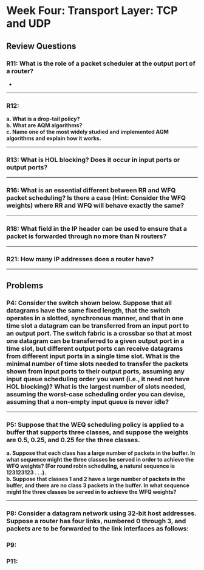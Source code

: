 # Week Four: Transport Layer: TCP and UDP

## Review Questions

### R11: What is the role of a packet scheduler at the output port of a router?
- 
***

### R12:
**a. What is a drop-tail policy?**<br>
**b. What are AQM algorithms?**<br>
**c. Name one of the most widely studied and implemented AQM algorithms and explain how it works.**<br>

***

### R13: What is HOL blocking? Does it occur in input ports or output ports?

***
### R16: What is an essential different between RR and WFQ packet scheduling? Is there a case (Hint: Consider the WFQ weights) where RR and WFQ will behave exactly the same?

***
### R18: What field in the IP header can be used to ensure that a packet is forwarded through no more than N routers?

***
### R21: How many IP addresses does a router have?

***

## Problems
### P4: Consider the switch shown below. Suppose that all datagrams have the same fixed length, that the switch operates in a slotted, synchronous manner, and that in one time slot a datagram can be transferred from an input port to an output port. The switch fabric is a crossbar so that at most one datagram can be transferred to a given output port in a time slot, but different output ports can receive datagrams from different input ports in a single time slot. What is the minimal number of time slots needed to transfer the packets shown from input ports to their output ports, assuming any input queue scheduling order you want (i.e., it need not have HOL blocking)? What is the largest number of slots needed, assuming the worst-case scheduling order you can devise, assuming that a non-empty input queue is never idle?

***
### P5: Suppose that the WEQ scheduling policy is applied to a buffer that supports three classes, and suppose the weights are 0.5, 0.25, and 0.25 for the three classes.
**a. Suppose that each class has a large number of packets in the buffer. In what sequence might the three classes be served in order to achieve the WFQ weights? (For round robin scheduling, a natural sequence is 123123123 . . .).**</br>
**b. Suppose that classes 1 and 2 have a large number of packets in the buffer, and there are no class 3 packets in the buffer. In what sequence might the three classes be served in to achieve the WFQ weights?**

***
### P8: Consider a datagram network using 32-bit host addresses. Suppose a router has four links, numbered 0 through 3, and packets are to be forwarded to the link interfaces as follows:
### P9:
### P11: